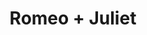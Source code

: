 ---
title: "Romeo + Juliet"

year: 1996

director: "Baz Luhrmann"

summary: "Two teenagers from rival families fall in love and marry but some scores still needs settling"

comment: "Roger Ebert had a term for plots where the conflict would be instantly resolved if people would just talk with eachother"

video: "https://media.giphy.com/media/v1.Y2lkPTc5MGI3NjExYzZ3ZGtrYzdhZTh6Z3JwYmU0cXdwdWFvaGFnYTVtaHBxd3hwMHdlYiZlcD12MV9pbnRlcm5hbF9naWZfYnlfaWQmY3Q9Zw/yTinUoC2fa08M/giphy.mp4"

image: "https://media.giphy.com/media/yTinUoC2fa08M/giphy.gif"

imdb: "https://www.imdb.com/title/tt0117509/"

quotes:
  - "Tempt not a desperate man!"
  - "Shall I hear more, or shall I speak at this?"
  - "This is she! THIS IS SHE!"
---